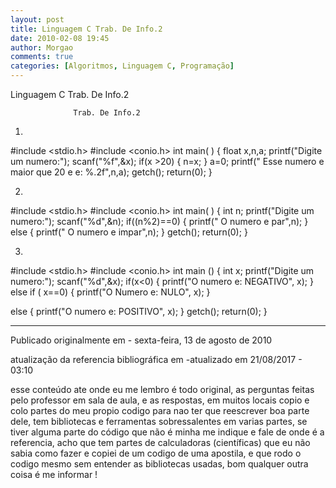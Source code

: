 ```yaml
---
layout: post
title: Linguagem C Trab. De Info.2
date: 2010-02-08 19:45
author: Morgao
comments: true
categories: [Algoritmos, Linguagem C, Programação]
---
```

Linguagem C Trab. De Info.2

                  Trab. De Info.2
1)
#include <stdio.h>
#include <conio.h>
int main( )
{
float x,n,a;
printf("Digite um numero:");
scanf("%f",&x);
if(x >20)
{
n=x;
}
a=0;
printf(" Esse numero e maior que 20 e e: %.2f",n,a);
getch();
return(0);
}

2)
#include <stdio.h>
#include <conio.h>
int main( )
{
int n;
printf("Digite um numero:");
scanf("%d",&n);
if((n%2)==0)
{
printf(" O numero e par",n);
}
else
{
printf(" O numero e impar",n);
}
getch();
return(0);
}

3)
#include <stdio.h>
#include <conio.h>
int main ()
{
int x;
printf("Digite um numero:");
scanf("%d",&x);
if(x<0)
{
printf("O numero e: NEGATIVO", x);
}
else
if ( x==0)
{
printf("O Numero e: NULO", x);
}

else
{
printf("O numero e: POSITIVO", x);
}
getch();
return(0);
}

 -------------------------------------------------------------------------------------------------------------

Publicado originalmente em - sexta-feira, 13 de agosto de 2010

atualização da referencia bibliográfica em -atualizado em 21/08/2017 - 03:10

esse conteúdo ate onde eu me lembro é todo original, as perguntas feitas pelo professor em sala de aula, e as respostas, em muitos locais copio e colo partes do meu propio codigo para nao ter que reescrever boa parte dele, tem bibliotecas e ferramentas sobressalentes em varias partes, se tiver alguma parte do código que não é minha me indique e fale de onde é a referencia, acho que tem partes de calculadoras (científicas) que eu não sabia como fazer e copiei de um codigo de uma apostila, e que rodo o codigo mesmo sem entender as bibliotecas usadas, bom qualquer outra coisa é me informar !